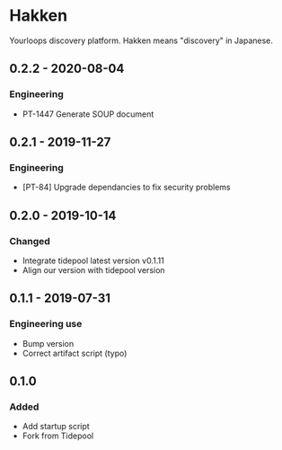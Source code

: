 # Hakken
Yourloops discovery platform.  Hakken means "discovery" in Japanese.

## 0.2.2 - 2020-08-04
### Engineering
- PT-1447 Generate SOUP document

## 0.2.1 - 2019-11-27
### Engineering
- [PT-84] Upgrade dependancies to fix security problems

## 0.2.0 - 2019-10-14
### Changed
- Integrate tidepool latest version v0.1.11
- Align our version with tidepool version

## 0.1.1 - 2019-07-31
### Engineering use
- Bump version
- Correct artifact script (typo)

## 0.1.0
### Added
- Add startup script
- Fork from Tidepool
